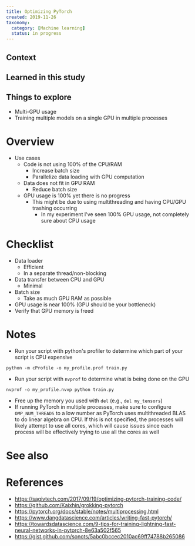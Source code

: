 ```yaml
---
title: Optimizing PyTorch
created: 2019-11-26
taxonomy:
  category: [Machine learning]
  status: in progress
---
```


## Context

## Learned in this study

## Things to explore
* Multi-GPU usage
* Training multiple models on a single GPU in multiple processes

# Overview
* Use cases
	* Code is not using 100% of the CPU/RAM
		* Increase batch size
		* Parallelize data loading with GPU computation
	* Data does not fit in GPU RAM
		* Reduce batch size
	* GPU usage is 100% yet there is no progress
		* This might be due to using multithreading and having CPU/GPU trashing occurring
			* In my experiment I've seen 100% GPU usage, not completely sure about CPU usage

# Checklist
* Data loader
	* Efficient
	* In a separate thread/non-blocking
* Data transfer between CPU and GPU
	* Minimal
* Batch size
	* Take as much GPU RAM as possible
* GPU usage is near 100% (GPU should be your bottleneck)
* Verify that GPU memory is freed

# Notes
* Run your script with python's profiler to determine which part of your script is CPU expensive
```"python line-numbers"
python -m cProfile -o my_profile.prof train.py
```
* Run your script with `nvprof` to determine what is being done on the GPU
```
nvprof -o my_profile.nvvp python train.py
```
* Free up the memory you used with `del` (e.g., `del my_tensors`)
* If running PyTorch in multiple processes, make sure to configure `OMP_NUM_THREADS` to a low number as PyTorch uses multithreaded BLAS to do linear algebra on CPU. If this is not specified, the processes will likely attempt to use all cores, which will cause issues since each process will be effectively trying to use all the cores as well

# See also

# References
* https://sagivtech.com/2017/09/19/optimizing-pytorch-training-code/
* https://github.com/Kaixhin/grokking-pytorch
* https://pytorch.org/docs/stable/notes/multiprocessing.html
* https://www.dangdatascience.com/articles/writing-fast-pytorch/
* https://towardsdatascience.com/9-tips-for-training-lightning-fast-neural-networks-in-pytorch-8e63a502f565
* https://gist.github.com/sonots/5abc0bccec2010ac69ff74788b265086
